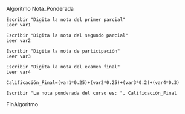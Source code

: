 Algoritmo Nota_Ponderada
	
	Escribir "Digita la nota del primer parcial" 
	Leer var1
	
	Escribir "Digita la nota del segundo parcial" 
	Leer var2
	
	Escribir "Digita la nota de participación" 
	Leer var3
	
	Escribir "Digita la nota del examen final"
	Leer var4 
	
	Calificación_Final=(var1*0.25)+(var2*0.25)+(var3*0.2)+(var4*0.3)
	
	Escribir "La nota ponderada del curso es: ", Calificación_Final
	
FinAlgoritmo
